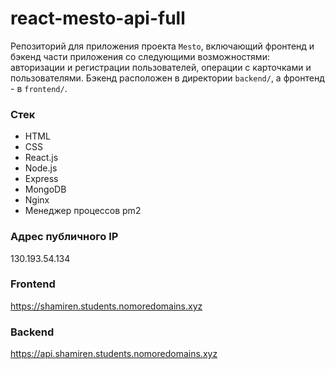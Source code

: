 # react-mesto-api-full
Репозиторий для приложения проекта `Mesto`, включающий фронтенд и бэкенд части приложения со следующими возможностями: авторизации и регистрации пользователей, операции с карточками и пользователями. Бэкенд расположен в директории `backend/`, а фронтенд - в `frontend/`. 

### Стек
* HTML
* CSS
* React.js
* Node.js
* Express
* MongoDB
* Nginx
* Менеджер процессов pm2

### Адрес публичного IP

130.193.54.134

### Frontend

https://shamiren.students.nomoredomains.xyz

### Backend

https://api.shamiren.students.nomoredomains.xyz
